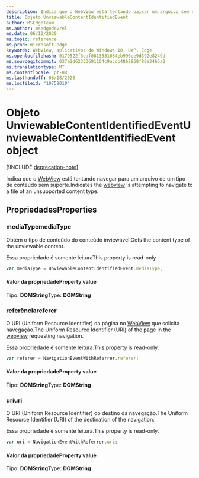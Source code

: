 ```yaml
---
description: Indica que o WebView está tentando baixar um arquivo sem suporte.
title: Objeto UnviewableContentIdentifiedEvent
author: MSEdgeTeam
ms.author: msedgedevrel
ms.date: 06/10/2020
ms.topic: reference
ms.prod: microsoft-edge
keywords: WebView, aplicativos do Windows 10, UWP, Edge
ms.openlocfilehash: 0179522f3eaf0813531084eb996ee9d392e8249d
ms.sourcegitcommit: 037a2d62333691104c9accb4862968f80a3465a2
ms.translationtype: MT
ms.contentlocale: pt-BR
ms.lasthandoff: 06/18/2020
ms.locfileid: "10752010"
---
```

# <span data-ttu-id="3b0b9-104">Objeto UnviewableContentIdentifiedEvent</span><span class="sxs-lookup"><span data-stu-id="3b0b9-104">UnviewableContentIdentifiedEvent object</span></span>  

[!INCLUDE [deprecation-note](../includes/deprecation-note.md)]  

<span data-ttu-id="3b0b9-105">Indica que o [WebView](../webview.md) está tentando navegar para um arquivo de um tipo de conteúdo sem suporte.</span><span class="sxs-lookup"><span data-stu-id="3b0b9-105">Indicates the [webview](../webview.md) is attempting to navigate to a file of an unsupported content type.</span></span>  

## <span data-ttu-id="3b0b9-106">Propriedades</span><span class="sxs-lookup"><span data-stu-id="3b0b9-106">Properties</span></span>  

### <span data-ttu-id="3b0b9-107">mediaType</span><span class="sxs-lookup"><span data-stu-id="3b0b9-107">mediaType</span></span>  

<span data-ttu-id="3b0b9-108">Obtém o tipo de conteúdo do conteúdo inviewável.</span><span class="sxs-lookup"><span data-stu-id="3b0b9-108">Gets the content type of the unviewable content.</span></span>  

<span data-ttu-id="3b0b9-109">Essa propriedade é somente leitura</span><span class="sxs-lookup"><span data-stu-id="3b0b9-109">This property is read-only</span></span>  

```javascript
var mediaType = UnviewableContentIdentifiedEvent.mediaType;
```  

#### <span data-ttu-id="3b0b9-110">Valor da propriedade</span><span class="sxs-lookup"><span data-stu-id="3b0b9-110">Property value</span></span>  

<span data-ttu-id="3b0b9-111">Tipo: **DOMString**</span><span class="sxs-lookup"><span data-stu-id="3b0b9-111">Type: **DOMString**</span></span>  

### <span data-ttu-id="3b0b9-112">referência</span><span class="sxs-lookup"><span data-stu-id="3b0b9-112">referer</span></span>  

<span data-ttu-id="3b0b9-113">O URI (Uniform Resource Identifier) da página no [WebView](../webview.md) que solicita navegação.</span><span class="sxs-lookup"><span data-stu-id="3b0b9-113">The Uniform Resource Identifier (URI) of the page in the [webview](../webview.md) requesting navigation.</span></span>  

<span data-ttu-id="3b0b9-114">Essa propriedade é somente leitura.</span><span class="sxs-lookup"><span data-stu-id="3b0b9-114">This property is read-only.</span></span>  

```javascript
var referer = NavigationEventWithReferrer.referer;
```  

#### <span data-ttu-id="3b0b9-115">Valor da propriedade</span><span class="sxs-lookup"><span data-stu-id="3b0b9-115">Property value</span></span>  

<span data-ttu-id="3b0b9-116">Tipo: **DOMString**</span><span class="sxs-lookup"><span data-stu-id="3b0b9-116">Type: **DOMString**</span></span>  

### <span data-ttu-id="3b0b9-117">uri</span><span class="sxs-lookup"><span data-stu-id="3b0b9-117">uri</span></span>  

<span data-ttu-id="3b0b9-118">O URI (Uniform Resource Identifier) do destino da navegação.</span><span class="sxs-lookup"><span data-stu-id="3b0b9-118">The Uniform Resource Identifier (URI) of the destination of the navigation.</span></span>  

<span data-ttu-id="3b0b9-119">Essa propriedade é somente leitura.</span><span class="sxs-lookup"><span data-stu-id="3b0b9-119">This property is read-only.</span></span>  

```javascript
var uri = NavigationEventWithReferrer.uri;
```  

#### <span data-ttu-id="3b0b9-120">Valor da propriedade</span><span class="sxs-lookup"><span data-stu-id="3b0b9-120">Property value</span></span>  

<span data-ttu-id="3b0b9-121">Tipo: **DOMString**</span><span class="sxs-lookup"><span data-stu-id="3b0b9-121">Type: **DOMString**</span></span>  
